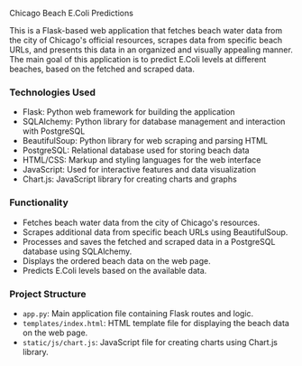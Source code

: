 Chicago Beach E.Coli Predictions

This is a Flask-based web application that fetches beach water data from the city of Chicago's official resources, scrapes data from specific beach URLs, and presents this data in an organized and visually appealing manner. The main goal of this application is to predict E.Coli levels at different beaches, based on the fetched and scraped data.

### Technologies Used
- Flask: Python web framework for building the application
- SQLAlchemy: Python library for database management and interaction with PostgreSQL
- BeautifulSoup: Python library for web scraping and parsing HTML
- PostgreSQL: Relational database used for storing beach data
- HTML/CSS: Markup and styling languages for the web interface
- JavaScript: Used for interactive features and data visualization
- Chart.js: JavaScript library for creating charts and graphs

### Functionality
- Fetches beach water data from the city of Chicago's resources.
- Scrapes additional data from specific beach URLs using BeautifulSoup.
- Processes and saves the fetched and scraped data in a PostgreSQL database using SQLAlchemy.
- Displays the ordered beach data on the web page.
- Predicts E.Coli levels based on the available data.

### Project Structure
- `app.py`: Main application file containing Flask routes and logic.
- `templates/index.html`: HTML template file for displaying the beach data on the web page.
- `static/js/chart.js`: JavaScript file for creating charts using Chart.js library.
